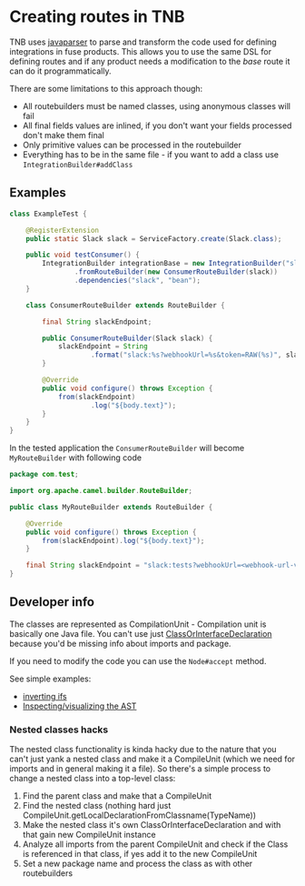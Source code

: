 # Creating routes in TNB

TNB uses [javaparser](https://javaparser.org/) to parse and transform the code used for defining integrations in fuse products. This allows you to use
the same DSL for defining routes and if any product needs a modification to the _base_ route it can do it programmatically.

There are some limitations to this approach though:

* All routebuilders must be named classes, using anonymous classes will fail
* All final fields values are inlined, if you don't want your fields processed don't make them final
* Only primitive values can be processed in the routebuilder
* Everything has to be in the same file - if you want to add a class use `IntegrationBuilder#addClass`

## Examples

```java
class ExampleTest {

    @RegisterExtension
    public static Slack slack = ServiceFactory.create(Slack.class);

    public void testConsumer() {
        IntegrationBuilder integrationBase = new IntegrationBuilder("slack-to-log")
                .fromRouteBuilder(new ConsumerRouteBuilder(slack))
                .dependencies("slack", "bean");
    }

    class ConsumerRouteBuilder extends RouteBuilder {

        final String slackEndpoint;

        public ConsumerRouteBuilder(Slack slack) {
            slackEndpoint = String
                    .format("slack:%s?webhookUrl=%s&token=RAW(%s)", slack.account().channel(), slack.account().webhookUrl(), slack.account().token());
        }

        @Override
        public void configure() throws Exception {
            from(slackEndpoint)
                    .log("${body.text}");
        }
    }
}
```

In the tested application the `ConsumerRouteBuilder` will become `MyRouteBuilder` with following code

```java
package com.test;

import org.apache.camel.builder.RouteBuilder;

public class MyRouteBuilder extends RouteBuilder {

    @Override
    public void configure() throws Exception {
        from(slackEndpoint).log("${body.text}");
    }

    final String slackEndpoint = "slack:tests?webhookUrl=<webhook-url-value>&token=RAW(<token-value>)";
}
```

## Developer info

The classes are represented as CompilationUnit - Compilation unit is basically one Java file. You can't use
just [ClassOrInterfaceDeclaration](https://www.javadoc.io/doc/com.github.javaparser/javaparser-core/3.3.2/com/github/javaparser/ast/body/ClassOrInterfaceDeclaration.html)
because you'd be missing info about imports and package.

If you need to modify the code you can use the `Node#accept` method.

See simple examples:

* [inverting ifs](https://javaparser.org/inverting-ifs-in-javaparser/)
* [Inspecting/visualizing the AST](https://javaparser.org/inspecting-an-ast/)

### Nested classes hacks

The nested class functionality is kinda hacky due to the nature that you can't just yank a nested class and make it a CompileUnit (which we need for
imports and in general making it a file). So there's a simple process to change a nested class into a top-level class:

1) Find the parent class and make that a CompileUnit
2) Find the nested class (nothing hard just CompileUnit.getLocalDeclarationFromClassname(TypeName))
3) Make the nested class it's own ClassOrInterfaceDeclaration and with that gain new CompileUnit instance
4) Analyze all imports from the parent CompileUnit and check if the Class is referenced in that class, if yes add it to the new CompileUnit
5) Set a new package name and process the class as with other routebuilders

